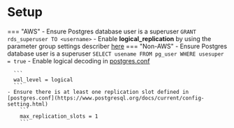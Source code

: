 # Setup

=== "AWS"
    - Ensure Postgres database user is a superuser
    ```
    GRANT rds_superuser TO <username>
    ```
    - Enable **logical_replication** by using the parameter group settings describer [here](https://docs.aws.amazon.com/AmazonRDS/latest/AuroraUserGuide/AuroraPostgreSQL.Replication.Logical.html)
=== "Non-AWS"
    - Ensure Postgres database user is a superuser
      ```
       SELECT usename FROM pg_user WHERE usesuper = true
      ```
    - Enable logical decoding in [postgres.conf](https://www.postgresql.org/docs/current/config-setting.html)

      ```
      wal_level = logical
      ```
    - Ensure there is at least one replication slot defined in [postgres.conf](https://www.postgresql.org/docs/current/config-setting.html)
        ```
        max_replication_slots = 1
        ```
